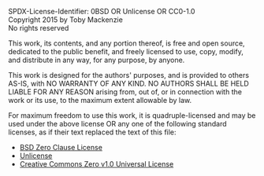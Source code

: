 SPDX-License-Identifier: 0BSD OR Unlicense OR CC0-1.0  
Copyright 2015 by Toby Mackenzie  
No rights reserved

This work, its contents, and any portion thereof, is free and open source, dedicated to the public benefit, and freely licensed to use, copy, modify, and distribute in any way, for any purpose, by anyone.

This work is designed for the authors' purposes, and is provided to others AS-IS, with NO WARRANTY OF ANY KIND.  NO AUTHORS SHALL BE HELD LIABLE FOR ANY REASON arising from, out of, or in connection with the work or its use, to the maximum extent allowable by law.

For maximum freedom to use this work, it is quadruple-licensed and may be used under the above license OR any one of the following standard licenses, as if their text replaced the text of this file:

- [BSD Zero Clause License](https://spdx.org/licenses/0BSD.html)
- [Unlicense](https://spdx.org/licenses/Unlicense.html)
- [Creative Commons Zero v1.0 Universal License](https://spdx.org/licenses/CC0-1.0.html)
